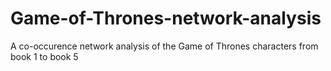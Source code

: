 # Game-of-Thrones-network-analysis
A co-occurence network analysis of the Game of Thrones characters from book 1 to book 5
